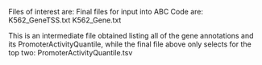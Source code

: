 Files of interest are: 
Final files for input into ABC Code are: 
K562_GeneTSS.txt
K562_Gene.txt

This is an intermediate file obtained listing all of the gene annotations and its PromoterActivityQuantile, while the final file above only selects for the top two:
PromoterActivityQuantile.tsv
